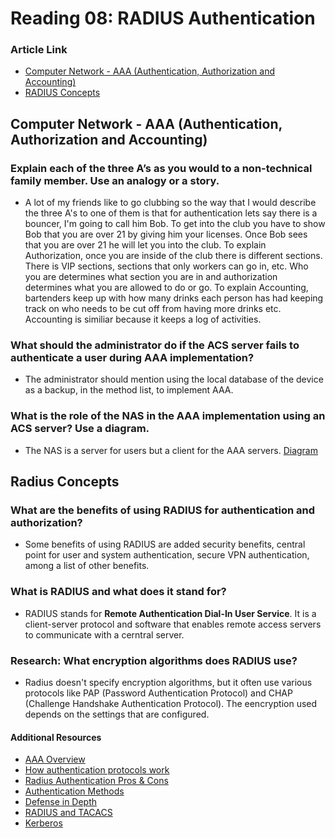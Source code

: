 # Reading 08: RADIUS Authentication

### Article Link
- [Computer Network - AAA (Authentication, Authorization and Accounting)](https://www.geeksforgeeks.org/computer-network-aaa-authentication-authorization-and-accounting/)
- [RADIUS Concepts](https://archive.is/27Y19)

## Computer Network - AAA (Authentication, Authorization and Accounting)

### Explain each of the three A’s as you would to a non-technical family member. Use an analogy or a story.
- A lot of my friends like to go clubbing so the way that I would describe the three A's to one of them is that for authentication lets say there is a bouncer, I'm going to call him Bob. To get into the club you have to show Bob that you are over 21 by giving him your licenses. Once Bob sees that you are over 21 he will let you into the club. To explain Authorization, once you are inside of the club there is different sections. There is VIP sections, sections that only workers can go in, etc. Who you are determines what section you are in and authorization determines what you are allowed to do or go. To explain Accounting, bartenders keep up with how many drinks each person has had keeping track on who needs to be cut off from having more drinks etc. Accounting is similiar because it keeps a log of activities. 

### What should the administrator do if the ACS server fails to authenticate a user during AAA implementation?
- The administrator should mention using the local database of the device as a backup, in the method list, to implement AAA. 

### What is the role of the NAS in the AAA implementation using an ACS server? Use a diagram.
- The NAS is a server for users but a client for the AAA servers. 
[Diagram](nasaaoverview.drawio)

## Radius Concepts 

### What are the benefits of using RADIUS for authentication and authorization?
- Some benefits of using RADIUS are added security benefits, central point for user and system authentication, secure VPN authentication, among a list of other benefits. 
### What is RADIUS and what does it stand for?
- RADIUS stands for **Remote Authentication Dial-In User Service**. It is a client-server protocol and software that enables remote access servers to communicate with a cerntral server. 
### Research: What encryption algorithms does RADIUS use?
- Radius doesn't specify encryption algorithms, but it often use various protocols like PAP (Password Authentication Protocol) and CHAP (Challenge Handshake Authentication Protocol). The eencryption used depends on the settings that are configured. 



#### Additional Resources 
- [AAA Overview](https://techhub.hpe.com/eginfolib/networking/docs/switches/3100v2/5998-5996s_security_cg/content/450465875.htm)
- [How authentication protocols work](https://networkradius.com/articles/2022/02/20/how-authentication-protocols-work.html)
- [Radius Authentication Pros & Cons](https://jumpcloud.com/blog/radius-pros-cons)
- [Authentication Methods](https://www.professormesser.com/network-plus/n10-008/n10-008-video/authentication-methods-n10-008/)
- [Defense in Depth](https://www.professormesser.com/network-plus/n10-008/n10-008-video/defense-in-depth-n10-008/)
- [RADIUS and TACACS](https://www.professormesser.com/security-plus/sy0-401/radius-and-tacacs-2/)
- [Kerberos](https://www.professormesser.com/security-plus/sy0-401/kerberos-2/)